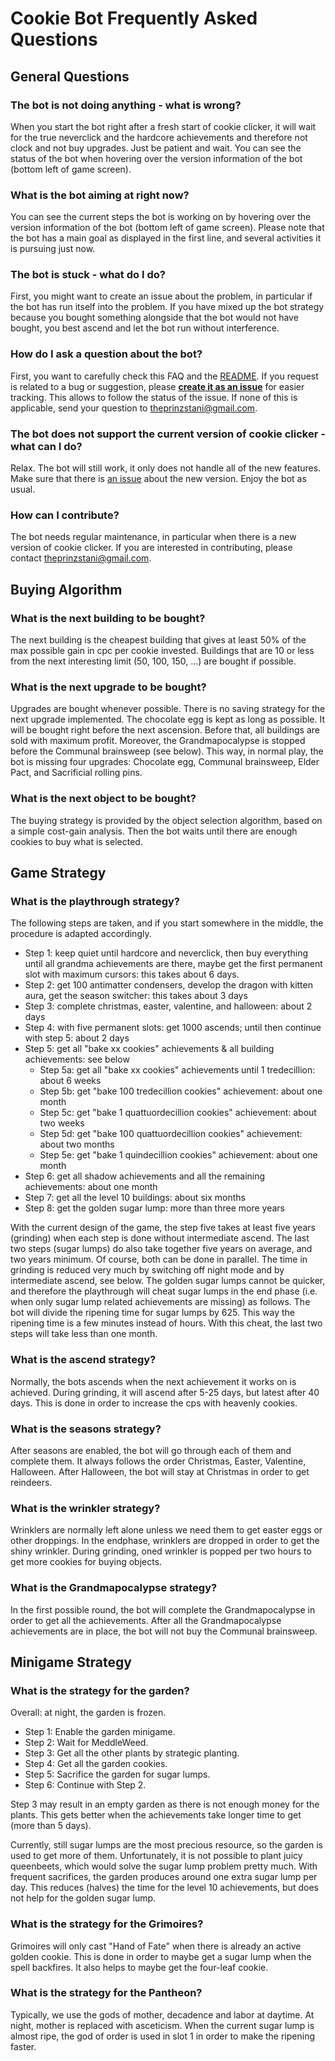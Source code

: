 # Cookie Bot Frequently Asked Questions
## General Questions
### The bot is not doing anything - what is wrong?
When you start the bot right after a fresh start of cookie clicker, it will wait for the true neverclick and the hardcore achievements and therefore not clock and not buy upgrades. Just be patient and wait.
You can see the status of the bot when hovering over the version information of the bot (bottom left of game screen).

### What is the bot aiming at right now?
You can see the current steps the bot is working on by hovering over the version information of the bot (bottom left of game screen). 
Please note that the bot has a main goal as displayed in the first line, and several activities it is pursuing just now.

### The bot is stuck - what do I do?
First, you might want to create an issue about the problem, in particular if the bot has run itself into the problem.
If you have mixed up the bot strategy because you bought something alongside that the bot would not have bought, you best ascend and let the bot run without interference.

### How do I ask a question about the bot?
First, you want to carefully check this FAQ and the [README](https://github.com/prinzstani/CookieBot/blob/master/README.md). If you request is related to a bug or suggestion, please [**create it as an issue**](https://github.com/prinzstani/CookieBot/issues) for easier tracking. This allows to follow the status of the issue. If none of this is applicable, send your question to theprinzstani@gmail.com.

### The bot does not support the current version of cookie clicker - what can I do?
Relax. The bot will still work, it only does not handle all of the new features. Make sure that there is [an issue](https://github.com/prinzstani/CookieBot/issues) about the new version. Enjoy the bot as usual.

### How can I contribute?
The bot needs regular maintenance, in particular when there is a new version of cookie clicker. If you are interested in contributing, please contact theprinzstani@gmail.com.

## Buying Algorithm

### What is the next building to be bought?
The next building is the cheapest building that gives at least 50% of the max possible gain in cpc per cookie invested.
Buildings that are 10 or less from the next interesting limit (50, 100, 150, ...) are bought if possible.

### What is the next upgrade to be bought?
Upgrades are bought whenever possible. There is no saving strategy for the next upgrade implemented.
The chocolate egg is kept as long as possible. It will be bought right before the next ascension. Before that, all buildings are sold with maximum profit.
Moreover, the Grandmapocalypse is stopped before the Communal brainsweep (see below). This way, in normal play, the bot is missing four upgrades: Chocolate egg, Communal brainsweep, Elder Pact, and Sacrificial rolling pins.

### What is the next object to be bought?
The buying strategy is provided by the object selection algorithm, based on a simple cost-gain analysis. Then the bot waits until there are enough cookies to buy what is selected.

## Game Strategy

### What is the playthrough strategy?
The following steps are taken, and if you start somewhere in the middle, the procedure is adapted accordingly.
* Step 1: keep quiet until hardcore and neverclick, then buy everything until all grandma achievements are there, maybe get the first permanent slot with maximum cursors: this takes about 6 days.
* Step 2: get 100 antimatter condensers, develop the dragon with kitten aura, get the season switcher: this takes about 3 days
* Step 3: complete christmas, easter, valentine, and halloween: about 2 days
* Step 4: with five permanent slots: get 1000 ascends; until then continue with step 5: about 2 days
* Step 5: get all "bake xx cookies" achievements & all building achievements: see below
    - Step 5a: get all "bake xx cookies" achievements until 1 tredecillion: about 6 weeks
    - Step 5b: get "bake 100 tredecillion cookies" achievement: about one month
    - Step 5c: get "bake 1 quattuordecillion cookies" achievement: about two weeks
    - Step 5d: get "bake 100 quattuordecillion cookies" achievement: about two months
    - Step 5e: get "bake 1 quindecillion cookies" achievement: about one month
* Step 6: get all shadow achievements and all the remaining achievements: about one month
* Step 7: get all the level 10 buildings: about six months
* Step 8: get the golden sugar lump: more than three more years

With the current design of the game, the step five takes at least five years (grinding) when each step is done without intermediate ascend. The last two steps (sugar lumps) do also take together five years on average, and two years minimum. Of course, both can be done in parallel.
The time in grinding is reduced very much by switching off night mode and by intermediate ascend, see below. The golden sugar lumps cannot be quicker, and therefore the playthrough will cheat sugar lumps in the end phase (i.e. when only sugar lump related achievements are missing) as follows. 
The bot will divide the ripening time for sugar lumps by 625. This way the ripening time is a few minutes instead of hours. With this cheat, the last two steps will take less than one month.

### What is the ascend strategy?
Normally, the bots ascends when the next achievement it works on is achieved. During grinding, it will ascend after 5-25 days, but latest after 40 days. This is done in order to increase the cps with heavenly cookies.

### What is the seasons strategy?
After seasons are enabled, the bot will go through each of them and complete them. It always follows the order Christmas, Easter, Valentine, Halloween. After Halloween, the bot will stay at Christmas in order to get reindeers.

### What is the wrinkler strategy?
Wrinklers are normally left alone unless we need them to get easter eggs or other droppings. In the endphase, wrinklers are dropped in order to get the shiny wrinkler. During grinding, oned wrinkler is popped per two hours to get more cookies for buying objects.

### What is the Grandmapocalypse strategy?
In the first possible round, the bot will complete the Grandmapocalypse in order to get all the achievements.
After all the Grandmapocalypse achievements are in place, the bot will not buy the Communal brainsweep.

## Minigame Strategy

### What is the strategy for the garden?
Overall: at night, the garden is frozen.
* Step 1: Enable the garden minigame.
* Step 2: Wait for MeddleWeed.
* Step 3: Get all the other plants by strategic planting.
* Step 4: Get all the garden cookies.
* Step 5: Sacrifice the garden for sugar lumps.
* Step 6: Continue with Step 2.

Step 3 may result in an empty garden as there is not enough money for the plants. This gets better when the achievements take longer time to get (more than 5 days).

Currently, still sugar lumps are the most precious resource, so the garden is used to get more of them. Unfortunately, it is not possible to plant juicy queenbeets, which would solve the sugar lump problem pretty much. With frequent sacrifices, the garden produces around one extra sugar lump per day. This reduces (halves) the time for the level 10 achievements, but does not help for the golden sugar lump.

### What is the strategy for the Grimoires?
Grimoires will only cast "Hand of Fate" when there is already an active golden cookie. This is done in order to maybe get a sugar lump when the spell backfires. It also helps to maybe get the four-leaf cookie.

### What is the strategy for the Pantheon?
Typically, we use the gods of mother, decadence and labor at daytime.
At night, mother is replaced with asceticism. When the current sugar lump is almost ripe, the god of order is used in slot 1 in order to make the ripening faster.
